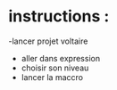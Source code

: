 # instructions :
   -lancer projet voltaire
   - aller dans expression
   - choisir son niveau
   - lancer la maccro
